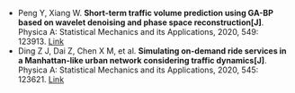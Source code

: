 * Peng Y, Xiang W. <b>Short-term traffic volume prediction using GA-BP based on wavelet denoising and phase space reconstruction[J]</b>. Physica A: Statistical Mechanics and its Applications, 2020, 549: 123913. [Link](https://www.sciencedirect.com/science/article/pii/S0378437119321715)
* Ding Z J, Dai Z, Chen X M, et al. <b>Simulating on-demand ride services in a Manhattan-like urban network considering traffic dynamics[J]</b>. Physica A: Statistical Mechanics and its Applications, 2020, 545: 123621. [Link](https://www.sciencedirect.com/science/article/pii/S0378437119320199)